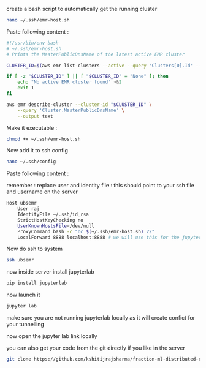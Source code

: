 create a bash script to automatically get the running cluster 
```bash
nano ~/.ssh/emr-host.sh
```

Paste following content : 


```bash
#!/usr/bin/env bash
# ~/.ssh/emr-host.sh
# Prints the MasterPublicDnsName of the latest active EMR cluster

CLUSTER_ID=$(aws emr list-clusters --active --query 'Clusters[0].Id' --output text 2>/dev/null)

if [ -z "$CLUSTER_ID" ] || [ "$CLUSTER_ID" = "None" ]; then
    echo "No active EMR cluster found" >&2
    exit 1
fi

aws emr describe-cluster --cluster-id "$CLUSTER_ID" \
    --query 'Cluster.MasterPublicDnsName' \
    --output text
```

Make it executable : 


```bash
chmod +x ~/.ssh/emr-host.sh
```

Now add it to ssh config 

```bash
nano ~/.ssh/config
```


Paste following content : 

remember : replace user and identity file : this should point to your ssh file and username on the server


```bash
Host ubsemr
    User raj
    IdentityFile ~/.ssh/id_rsa
    StrictHostKeyChecking no
    UserKnownHostsFile=/dev/null
    ProxyCommand bash -c "nc $(~/.ssh/emr-host.sh) 22"
    LocalForward 8888 localhost:8888 # we will use this for the jupyterlab
```

Now do ssh to system 

``` bash 
ssh ubsemr 
``` 

now inside server install jupyterlab 

```bash
pip install jupyterlab 
```

now launch it 

```bash 
jupyter lab
```

make sure you are not running jupyterlab locally as it will create confict for your tunnelling 

now open the jupyter lab link locally 


you can also get your code from the git directly if you like in the server 

```bash
git clone https://github.com/kshitijrajsharma/fraction-ml-distributed-computing.git
```